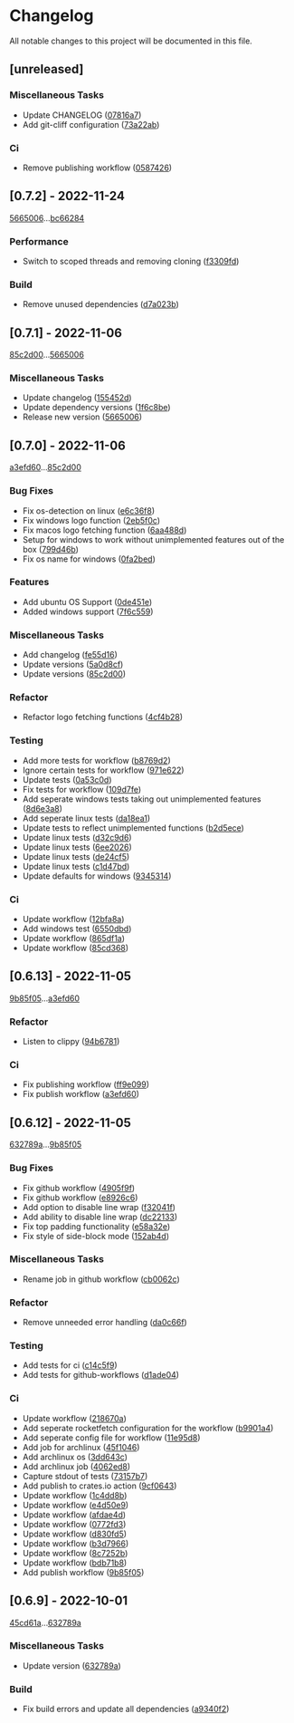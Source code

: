 # Changelog

All notable changes to this project will be documented in this file.

## [unreleased]

### Miscellaneous Tasks

- Update CHANGELOG ([07816a7](07816a703d148ac5a56dcef8769cc464d80652fb))
- Add git-cliff configuration ([73a22ab](73a22ab9d2c9a857e3e5ea22ea16082c39ded65c))

### Ci

- Remove publishing workflow ([0587426](0587426ad5553e21e1594e411c7eba6d6fc981a4))

## [0.7.2] - 2022-11-24

[5665006](5665006b39ea38991784c7278e272e6f0a3a3928)...[bc66284](bc662840ff776bf8a9143b6f36527d24200ef40a)

### Performance

- Switch to scoped threads and removing cloning ([f3309fd](f3309fd1b16d88bc3968597f5aa6a46b1f54e695))

### Build

- Remove unused dependencies ([d7a023b](d7a023b764c69e209c155a93e840c6da16482760))

## [0.7.1] - 2022-11-06

[85c2d00](85c2d00ddf8d355c639fd47589e1f783feee2ea0)...[5665006](5665006b39ea38991784c7278e272e6f0a3a3928)

### Miscellaneous Tasks

- Update changelog ([155452d](155452da8d55f933299d29cbe0a262b94be9a35e))
- Update dependency versions ([1f6c8be](1f6c8bebb354b039ddf9ca600a0b43f2a776a439))
- Release new version ([5665006](5665006b39ea38991784c7278e272e6f0a3a3928))

## [0.7.0] - 2022-11-06

[a3efd60](a3efd60047d7eb19490b961faead6e09c94cf432)...[85c2d00](85c2d00ddf8d355c639fd47589e1f783feee2ea0)

### Bug Fixes

- Fix os-detection on linux ([e6c36f8](e6c36f8f74b83474dc74649d0e3198a5da607374))
- Fix windows logo function ([2eb5f0c](2eb5f0c4f9e2599f9c65b50d45b9b543fd2519e2))
- Fix macos logo fetching function ([6aa488d](6aa488dba9e9a045e9a48d10c600f496e68db48d))
- Setup for windows to work without unimplemented features out of the box ([799d46b](799d46bf468f97792a52c28aa97de891b57c86a1))
- Fix os name for windows ([0fa2bed](0fa2bed0f7f1b1195b34dc557399ab110a055dd6))

### Features

- Add ubuntu OS Support ([0de451e](0de451e5abca416046c20706b89800aa3490281b))
- Added windows support ([7f6c559](7f6c5593f028e34dff7fe04b4d2c8a0248848b66))

### Miscellaneous Tasks

- Add changelog ([fe55d16](fe55d16585dfc3b385c1fc5df6a2db767bbd9c3b))
- Update versions ([5a0d8cf](5a0d8cf0c85a8218c34f48dde1f6024212f1787b))
- Update versions ([85c2d00](85c2d00ddf8d355c639fd47589e1f783feee2ea0))

### Refactor

- Refactor logo fetching functions ([4cf4b28](4cf4b2848636cbc695e549c425caee97fdcdc74d))

### Testing

- Add more tests for workflow ([b8769d2](b8769d229e7730519b9696dd7dee972542276098))
- Ignore certain tests for workflow ([971e622](971e622f033f6066e8628712a01e55c208d71d71))
- Update tests ([0a53c0d](0a53c0d0903553ec6c7b21dd4ce2b499c815b21d))
- Fix tests for workflow ([109d7fe](109d7feeb88ffad281d0862bfb750eab4e29d270))
- Add seperate windows tests taking out unimplemented features ([8d6e3a8](8d6e3a88523ab601bed981234642f27c2f1d7d8c))
- Add seperate linux tests ([da18ea1](da18ea1e198723c7558e5bacfbc45c9ae79fe4a5))
- Update tests to reflect unimplemented functions ([b2d5ece](b2d5eceed56f8c4f20af2d3017821a28f4b1b319))
- Update linux tests ([d32c9d6](d32c9d6457db811f93df4b150e98769219e86d4a))
- Update linux tests ([6ee2026](6ee2026dfaee58026d7981d98b56102e3818926a))
- Update linux tests ([de24cf5](de24cf54b1308467ae9f952193fbfb6621cfdb9c))
- Update linux tests ([c1d47bd](c1d47bdf405adda543181feea144d0f6839a94c8))
- Update defaults for windows ([9345314](9345314fe7e64f6c659439122aacc96250879a59))

### Ci

- Update workflow ([12bfa8a](12bfa8a36dc8bb130e7284c866f83feb38394d03))
- Add windows test ([6550dbd](6550dbda692983c5e43d7ad80d49f2a2c97104de))
- Update workflow ([865df1a](865df1ab19bc82491bc04fe0cea0c071c52cc12d))
- Update workflow ([85cd368](85cd368c75bd39454c2d8bcb4c2b10ae4589e53f))

## [0.6.13] - 2022-11-05

[9b85f05](9b85f05234e38d5bb6bf9d3f15cfef2a3a74f151)...[a3efd60](a3efd60047d7eb19490b961faead6e09c94cf432)

### Refactor

- Listen to clippy ([94b6781](94b6781b9926fff66de636926d8da93811aedd20))

### Ci

- Fix publishing workflow ([ff9e099](ff9e0996cb617ba832afbd347ce35704f48eb3b2))
- Fix publish workflow ([a3efd60](a3efd60047d7eb19490b961faead6e09c94cf432))

## [0.6.12] - 2022-11-05

[632789a](632789a09c34f73e428c8d15fd7028038e9b79d3)...[9b85f05](9b85f05234e38d5bb6bf9d3f15cfef2a3a74f151)

### Bug Fixes

- Fix github workflow ([4905f9f](4905f9f05dbf4c2e0eb13b65ae9ba946d8d6093c))
- Fix github workflow ([e8926c6](e8926c6996e03c0ee5568e494d28c0ec1061799a))
- Add option to disable line wrap ([f32041f](f32041f7fa24842aadcd544eaf3dd4f86e57ca92))
- Add ability to disable line wrap ([dc22133](dc2213396b523912da2128407fbfcf58fd610225))
- Fix top padding functionality ([e58a32e](e58a32e2d654205152a12c0097aacdd34d685671))
- Fix style of side-block mode ([152ab4d](152ab4d5c5b29033a8fd1d199a62839bcea88d5b))

### Miscellaneous Tasks

- Rename job in github workflow ([cb0062c](cb0062c92582f3e1bb40db5904dae4f317c2b796))

### Refactor

- Remove unneeded error handling ([da0c66f](da0c66f04601d8ef6e58f13ac81e1830cadcb461))

### Testing

- Add tests for ci ([c14c5f9](c14c5f946a60931329fd4a554c72ebf12794f7e9))
- Add tests for github-workflows ([d1ade04](d1ade04fc789acc94a531b531a8299e36f198046))

### Ci

- Update workflow ([218670a](218670a75e3680ae827bb1abf1a07729f0f5fef1))
- Add seperate rocketfetch configuration for the workflow ([b9901a4](b9901a4a4c2e6ae8fbc6e5691d2dcb18abf27f6c))
- Add seperate config file for workflow ([11e95d8](11e95d89c48d1de17b85b9cc2cff10fd099a446d))
- Add job for archlinux ([45f1046](45f1046b4332e49c24a8dc72535fe216a4115c40))
- Add archlinux os ([3dd643c](3dd643cfb69f48183e33c5c2e021340780365a60))
- Add archlinux job ([4062ed8](4062ed8f948fcab666e218375eae48fd42e51ab0))
- Capture stdout of tests ([73157b7](73157b796bba9dcc1574ed836bd632a523d5ef3e))
- Add publish to crates.io action ([9cf0643](9cf064366ef7a47fcf3bc2dd75ef0fb169888418))
- Update workflow ([1c4dd8b](1c4dd8b9626f08996752b52c12889ca435aa5131))
- Update workflow ([e4d50e9](e4d50e9431a74536a955ad25423c92c73c954ad4))
- Update workflow ([afdae4d](afdae4d4d1c6e8b3ddadea6ac20dbfa06ae08166))
- Update workflow ([0772fd3](0772fd37882dcde348759ac091aacb74b7719024))
- Update workflow ([d830fd5](d830fd5fa4071c408f68265f06dd7c4579958c7f))
- Update workflow ([b3d7966](b3d796607864486dba457605f7679d146bec8ff2))
- Update workflow ([8c7252b](8c7252bea2de41f6e0e029ea4ee891ddca1072f8))
- Update workflow ([bdb71b8](bdb71b8984cdcf8d3b9e3c49b022ae804d3592e4))
- Add publish workflow ([9b85f05](9b85f05234e38d5bb6bf9d3f15cfef2a3a74f151))

## [0.6.9] - 2022-10-01

[45cd61a](45cd61a154a8b814c11fdc580452e883b9dcdcc2)...[632789a](632789a09c34f73e428c8d15fd7028038e9b79d3)

### Miscellaneous Tasks

- Update version ([632789a](632789a09c34f73e428c8d15fd7028038e9b79d3))

### Build

- Fix build errors and update all dependencies ([a9340f2](a9340f27b997d7a69fc2a5666c5ceba41ffe1083))

<!-- generated by git-cliff -->
